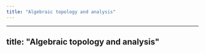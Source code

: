 ```yaml
---
title: "Algebraic topology and analysis"
---
```


---
title: "Algebraic topology and analysis"
---

